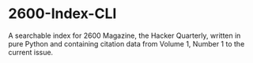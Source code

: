 # 2600-Index-CLI
A searchable index for 2600 Magazine, the Hacker Quarterly, written in pure Python and containing citation data from Volume 1, Number 1 to the current issue.
